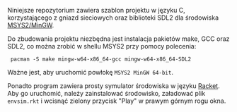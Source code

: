 Niniejsze repozytorium zawiera szablon projektu w języku C,
korzystającego z gniazd sieciowych oraz biblioteki SDL2
dla środowiska [MSYS2/MinGW](https://www.msys2.org).

Do zbudowania projektu niezbędna jest instalacja pakietów
make, GCC oraz SDL2, co można zrobić w shellu MSYS2
przy pomocy polecenia:

     pacman -S make mingw-w64-x86_64-gcc mingw-w64-x86_64-SDL2

Ważne jest, aby uruchomić powłokę `MSYS2 MinGW 64-bit`.

Ponadto program zawiera prosty symulator środowiska w języku
[Racket](https://racket-lang.org). Aby go uruchomić, należy
zainstalować środowisko, załadować plik `envsim.rkt`
i wcisnąć zielony przycisk "Play" w prawym górnym rogu okna.
